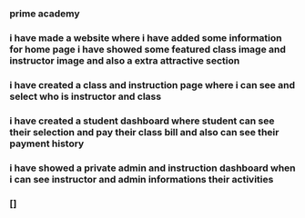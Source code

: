 ### prime academy
### i have made a website where i have added some information for home page i  have showed some featured class image and instructor image and also a extra attractive section 
### i have created a class and instruction page where i can see and select  who is instructor  and class
### i have created a student dashboard where student can see their selection and pay their class bill and also can see their payment history
### i have showed a private admin and instruction dashboard when i can see instructor and admin informations their activities
### []